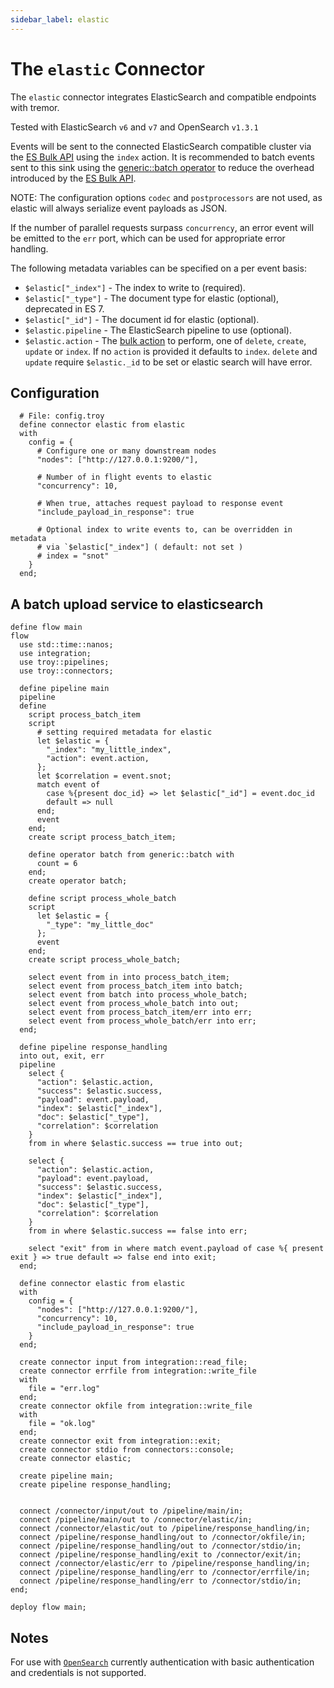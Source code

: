```yaml
---
sidebar_label: elastic
---
```


# The `elastic` Connector

The `elastic` connector integrates ElasticSearch and compatible endpoints with tremor.

Tested with ElasticSearch `v6` and `v7` and OpenSearch `v1.3.1`

Events will be sent to the connected ElasticSearch compatible cluster via the [ES Bulk API](https://www.elastic.co/guide/en/elasticsearch/reference/current/docs-bulk.html)
using the `index` action.  It is recommended to batch events sent to this sink using the [generic::batch operator](../operators.md#genericbatch) to reduce the overhead introduced by the [ES Bulk API](https://www.elastic.co/guide/en/elasticsearch/reference/current/docs-bulk.html).

NOTE: The configuration options `codec` and `postprocessors` are not used, as elastic will always serialize event payloads as JSON.

If the number of parallel requests surpass `concurrency`, an error event will be emitted to the `err` port, which can be used for appropriate error handling.

The following metadata variables can be specified on a per event basis:

- `$elastic["_index"]` - The index to write to (required).
- `$elastic["_type"]` - The document type for elastic (optional), deprecated in ES 7.
- `$elastic["_id"]`   - The document id for elastic (optional).
- `$elastic.pipeline` - The ElasticSearch pipeline to use (optional).
- `$elastic.action` - The [bulk action](https://www.elastic.co/guide/en/elasticsearch/reference/current/docs-bulk.html) to perform, one of `delete`, `create`, `update` or `index`. If no `action` is provided it defaults to `index`. `delete` and `update` require `$elastic._id` to be set or elastic search will have error.


## Configuration

```troy
  # File: config.troy
  define connector elastic from elastic
  with
    config = {
      # Configure one or many downstream nodes
      "nodes": ["http://127.0.0.1:9200/"],

      # Number of in flight events to elastic
      "concurrency": 10,

      # When true, attaches request payload to response event
      "include_payload_in_response": true

      # Optional index to write events to, can be overridden in metadata
      # via `$elastic["_index"] ( default: not set )
      # index = "snot"
    }
  end;
```

## A batch upload service to elasticsearch

```troy
define flow main
flow
  use std::time::nanos;
  use integration;
  use troy::pipelines;
  use troy::connectors;

  define pipeline main
  pipeline
  define
    script process_batch_item
    script
      # setting required metadata for elastic
      let $elastic = {
        "_index": "my_little_index",
        "action": event.action,
      };
      let $correlation = event.snot;
      match event of
        case %{present doc_id} => let $elastic["_id"] = event.doc_id
        default => null
      end;
      event
    end;
    create script process_batch_item;

    define operator batch from generic::batch with
      count = 6
    end;
    create operator batch;

    define script process_whole_batch
    script
      let $elastic = {
        "_type": "my_little_doc"
      };
      event
    end;
    create script process_whole_batch;

    select event from in into process_batch_item;
    select event from process_batch_item into batch;
    select event from batch into process_whole_batch;
    select event from process_whole_batch into out;
    select event from process_batch_item/err into err;
    select event from process_whole_batch/err into err;
  end;

  define pipeline response_handling
  into out, exit, err
  pipeline
    select {
      "action": $elastic.action,
      "success": $elastic.success,
      "payload": event.payload,
      "index": $elastic["_index"],
      "doc": $elastic["_type"],
      "correlation": $correlation
    }
    from in where $elastic.success == true into out;

    select {
      "action": $elastic.action,
      "payload": event.payload,
      "success": $elastic.success,
      "index": $elastic["_index"],
      "doc": $elastic["_type"],
      "correlation": $correlation
    }
    from in where $elastic.success == false into err;

    select "exit" from in where match event.payload of case %{ present exit } => true default => false end into exit;
  end;

  define connector elastic from elastic
  with
    config = {
      "nodes": ["http://127.0.0.1:9200/"],
      "concurrency": 10,
      "include_payload_in_response": true
    }
  end;

  create connector input from integration::read_file;
  create connector errfile from integration::write_file
  with
    file = "err.log"
  end;
  create connector okfile from integration::write_file
  with
    file = "ok.log"
  end;
  create connector exit from integration::exit;
  create connector stdio from connectors::console;
  create connector elastic;

  create pipeline main;
  create pipeline response_handling;


  connect /connector/input/out to /pipeline/main/in;
  connect /pipeline/main/out to /connector/elastic/in;
  connect /connector/elastic/out to /pipeline/response_handling/in;
  connect /pipeline/response_handling/out to /connector/okfile/in;
  connect /pipeline/response_handling/out to /connector/stdio/in;
  connect /pipeline/response_handling/exit to /connector/exit/in;
  connect /connector/elastic/err to /pipeline/response_handling/in;
  connect /pipeline/response_handling/err to /connector/errfile/in;
  connect /pipeline/response_handling/err to /connector/stdio/in;
end;

deploy flow main;
```

## Notes

For use with [`OpenSearch`](https://opensearch.org/) currently authentication with
basic authentication and credentials is not supported.

